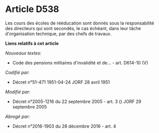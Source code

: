 # Article D538

Les cours des écoles de rééducation sont donnés sous la responsabilité des directeurs qui sont secondés, le cas échéant, dans
leur tâche d'organisation technique, par des chefs de travaux.

**Liens relatifs à cet article**

_Nouveaux textes_:

  - Code des pensions militaires d'invalidité et de... - art. D614-10 (V)

_Codifié par_:

  - Décret n°51-471 1951-04-24 JORF 28 avril 1951

_Modifié par_:

  - Décret n°2005-1216 du 22 septembre 2005 - art. 3 () JORF 29 septembre 2005

_Abrogé par_:

  - Décret n°2016-1903 du 28 décembre 2016 - art. 4
